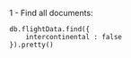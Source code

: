 1 - Find all documents:

```console
db.flightData.find({
    intercontinental : false
}).pretty()
```
